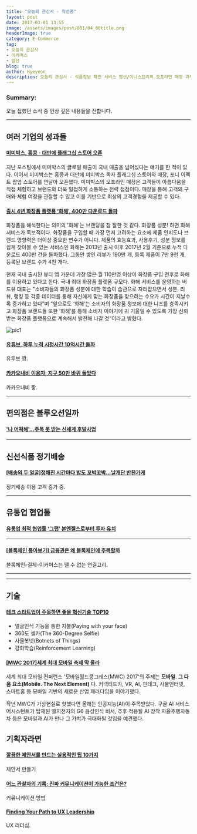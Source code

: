 ```yaml
---
title: "오늘의 관심사 - 작성중"
layout: post
date: 2017-03-01 13:55
image: /assets/images/post/001/04_00title.png
headerImage: true
category: E-Commerce
tag:
- 오늘의 관심사
- 이커머스
- 엄선
blog: true
author: Hyeyeon
description: 오늘의 관심사 - 식품정보 확인 서비스 엄선/이니스프리의 오프라인 매장 과부하
---
```


### Summary:

오늘 접했던 소식 중 인상 깊은 내용들을 전합니다.

---

## 여러 기업의 성과들

#### [미미박스, 홍콩ㆍ대만에 플래그십 스토어 오픈](http://www.etoday.co.kr/news/section/newsview.php?idxno=1461535)

지난 포스팅에서 미미박스의 글로벌 매출이 국내 매출을 넘어섰다는 얘기를 한 적이 있다. 이어서 미미박스는 홍콩과 대만에 미미박스 독자 플래그십 스토어와 매장, 포니 이펙트 팝업 스토어를 연달아 오픈했다. 미미박스의 오프라인 매장은 고객들이 아름다움을 직접 체험하고 브랜드와 더욱 밀접하게 소통하는 전략 접점이다. 매장을 통해 고객의 구매와 체험 여정을 관찰할 수 있고 이를 기반으로 최상의 고객경험을 제공할 수 있다.

#### [출시 4년 화장품 플랫폼 ‘화해’, 400만 다운로드 돌파](http://platum.kr/archives/76770)

화장품을 해석한다는 의미의 '화해'는 브랜딩을 참 잘한 것 같다. 화장품 성분! 하면 화해 서비스가 독보적이다. 화장품을 구입할 때 가장 먼저 고려하는 요소에 제품 인지도나 브랜드 영향력은 더이상 중요한 변수가 아니다. 제품의 효능효과, 사용후기, 성분 정보를 쉽게 찾아볼 수 있는 서비스인 화해는 2013년 출시 이후 2017년 2월 기준으로 누적 다운로드 400만 건을 돌파했다. 그동안 쌓인 리뷰가 190만 개, 등록 제품이 7만 9천 개, 등록된 브랜드 수가 4천 개다.

현재 국내 출시된 뷰티 앱 가운데 가장 많은 월 110만명 이상이 화장품 구입 전후로 화해를 이용하고 있다고 한다. 국내 최대 화장품 플랫폼 규모다. 화해 서비스를 운영하는 버드뷰 대표는 "소비자들의 화장품 성분에 대한 학습이 습관으로 자리잡으면서 성분, 리뷰, 랭킹 등 각종 데이터를 통해 자신에게 맞는 화장품을 찾으려는 수요가 시간이 지날수록 증가하고 있다”며 “앞으로도 ‘화해’는 소비자의 화장품 정보에 대한 니즈를 충족시키고 화장품 브랜드들 또한 ‘화해’를 통해 소비자 이야기에 귀 기울일 수 있도록 가장 신뢰 받는 화장품 플랫폼으로 계속해서 발전해 나갈 것”이라고 밝혔다.

![pic1](/assets/images/post/001/96_01.png)


#### [유튜브, 하루 누적 시청시간 10억시간 돌파](http://www.bloter.net/archives/272826)

유투브 짱.

#### [카카오내비 이용자, 지구 50만 바퀴 돌았다](http://www.venturesquare.net/744035)

카카오내비 짱.

---



## 편의점은 블루오션일까

#### ['나 어떡해'…주목 못 받는 신세계 후발사업](http://www.sisaon.co.kr/news/articleView.html?idxno=52897)

---

## 신선식품 정기배송

#### [[배송의 두 얼굴]정해진 시간마다 밥도 꼬박꼬박…날개단 반찬가게](http://view.asiae.co.kr/news/view.htm?idxno=2017022617022635303)

정기배송 이용 고객 증가 중.


---

## 유통업 협업툴

#### [유통업 최적 협업툴 ‘그랩’ 본엔젤스로부터 투자 유치](http://www.venturesquare.net/744011)

---

#### [[블록체인 톺아보기] 금융권은 왜 블록체인에 주목할까](http://www.bloter.net/archives/272715)

블록체인-결제-이커머스는 뗄 수 없는 연결고리.






---

---

## 기술

#### [테크 스타트업이 주목하면 좋을 혁신기술 TOP10](http://www.venturesquare.net/743912)

* 얼굴인식 기능을 통한 지불(Paying with your face)
* 360도 셀카(The 360-Degree Selfie)
* 사물봇넷(Botnets of Things)
* 강화학습(Reinforcement Learning)

#### [[MWC 2017]세계 최대 모바일 축제 막 올라](http://www.etnews.com/20170224000235)

세계 최대 모바일 컨퍼런스 '모바일월드콩그레스(MWC) 2017'의 주제는 **모바일. 그 다음 요소(Mobile. The Next Element)** 다. 커넥티드카, VR, AI, 핀테크, 사물인터넷, 스마트홈 등 모바일 기반의 새로운 산업 패러다임을 이야기했다.

작년 MWC가 가상현실로 핫했다면 올해는 인공지능(AI)이 주목받았다. 구글 AI 서비스 어시스턴트가 탑재된 엘지전자의 G6 음성인식 비서, 추후 적용될 AI 장착 자율주행자동차 등은 모바일과 AI가 만나 그 가치가 극대화될 것임을 예견했다.

## 기획자라면

#### [깔끔한 제안서를 만드는 실용적인 팁 10가지](http://ppss.kr/archives/101300)

제안서 만들기

#### [어느 관찰자의 기록: 진짜 커뮤니케이션이 가능한 조건은?](http://slowalk.tistory.com/2490)

커뮤니케이션 방법

#### [Finding Your Path to UX Leadership](http://uxmastery.com/ux-leadership-finding-your-path/)

UX 리더십.
